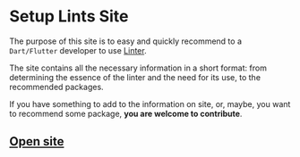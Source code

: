 # Setup Lints Site #

The purpose of this site is to easy and quickly recommend to a <Code>Dart/Flutter</Code> developer to use [Linter](https://dart.dev/tools/linter-rules).

The site contains all the necessary information in a short format: from determining the essence of the linter and the need for its use, to the recommended packages.

If you have something to add to the information on site, or, maybe, you want to recommend some package, <b>you are welcome to contribute</b>.

## [Open site](https://radomir9720.github.io/setup_linter/) ##
